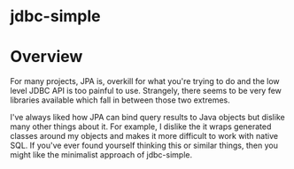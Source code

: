 # jdbc-simple

# Overview
For many projects, JPA is, overkill for what you're trying to do and the low level JDBC API is too painful to use. Strangely, there seems to be very few libraries available which fall in between those two extremes.

I've always liked how JPA can bind query results to Java objects but dislike many other things about it. For example, I dislike the it wraps generated classes around my objects and makes it more difficult to work with native SQL. If you've ever found yourself thinking this or similar things, then you might like the minimalist approach of jdbc-simple. 

